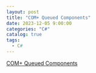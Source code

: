 ```yaml
---
layout: post
title: "COM+ Queued Components"
date: 2023-12-05 9:00:00
categories: "C#"
catalog: true
tags:
  - C#
---
```

 
[COM+ Queued Components](https://learn.microsoft.com/en-us/windows/win32/cossdk/com--queued-components-concepts)  
